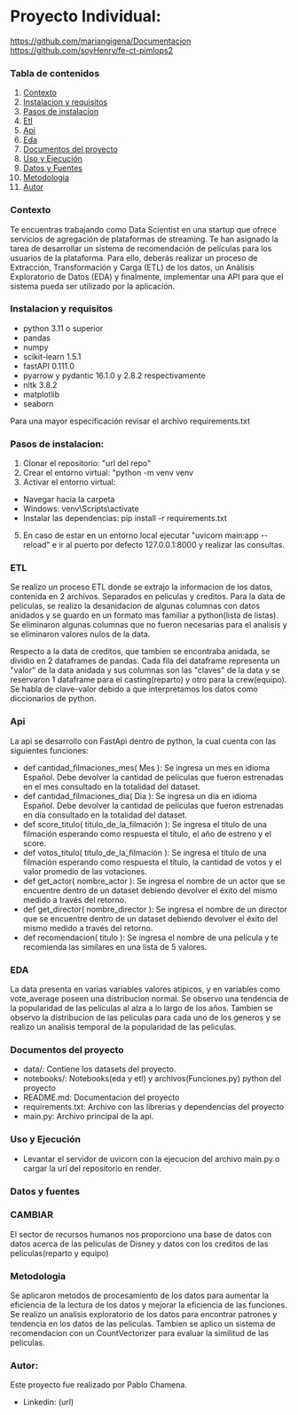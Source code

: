 # Proyecto Individual: 
https://github.com/mariangigena/Documentacion
https://github.com/soyHenry/fe-ct-pimlops2

### Tabla de contenidos

1. [Contexto](#contexto)
2. [Instalacion y requisitos](#instalacion-y-requisitos)
3. [Pasos de instalacion](#pasos-de-instalacion)
4. [Etl](#etl)
5. [Api](#api)
6. [Eda](#eda)
7. [Documentos del proyecto](#documentos-del-proyecto)
8. [Uso y Ejecución](#uso-y-ejecución)
9. [Datos y Fuentes](#datos-y-fuentes)
10. [Metodologia](#metodologia)
11. [Autor](#autor)

### Contexto
Te encuentras trabajando como Data Scientist en una startup que ofrece servicios de agregación de plataformas de streaming. Te han asignado la tarea de desarrollar un sistema de recomendación de películas para los usuarios de la plataforma. Para ello, deberás realizar un proceso de Extracción, Transformación y Carga (ETL) de los datos, un Análisis Exploratorio de Datos (EDA) y finalmente, implementar una API para que el sistema pueda ser utilizado por la aplicación.

### Instalacion y requisitos

- python 3.11 o superior
- pandas
- numpy
- scikit-learn 1.5.1
- fastAPI 0.111.0
- pyarrow y pydantic 16.1.0 y 2.8.2 respectivamente
- nltk 3.8.2
- matplotlib
- seaborn

Para una mayor especificación revisar el archivo requirements.txt

### Pasos de instalacion:
1. Clonar el repositorio: "url del repo"
2. Crear el entorno virtual: "python -m venv venv
3. Activar el entorno virtual:
- Navegar hacia la carpeta
- Windows: venv\Scripts\activate
- Instalar las dependencias: pip install -r requirements.txt
5. En caso de estar en un entorno local ejecutar "uvicorn main:app --reload" e ir al puerto por defecto 127.0.0.1:8000 y realizar las consultas.

### ETL

Se realizo un proceso ETL donde se extrajo la informacion de los datos, contenida en 2 archivos. Separados en peliculas y creditos.
Para la data de peliculas, se realizo la desanidacion de algunas columnas con datos anidados y se guardo en un formato mas familiar a python(lista de listas).
Se eliminaron algunas columnas que no fueron necesarias para el analisis y se eliminaron valores nulos de la data.

Respecto a la data de creditos, que tambien se encontraba anidada, se dividio en 2 dataframes de pandas.
Cada fila del dataframe representa un "valor" de la data anidada y sus columnas son las "claves" de la data y se reservaron 1 dataframe para el casting(reparto) y otro para la crew(equipo). Se habla de clave-valor debido a que interpretamos los datos como diccionarios de python.

### Api

La api se desarrollo con FastApi dentro de python, la cual cuenta con las siguientes funciones:
- def cantidad_filmaciones_mes( Mes ): Se ingresa un mes en idioma Español. Debe devolver la cantidad de películas que fueron estrenadas en el mes consultado en la totalidad del dataset.
- def cantidad_filmaciones_dia( Dia ): Se ingresa un día en idioma Español. Debe devolver la cantidad de películas que fueron estrenadas en día consultado en la totalidad del dataset.
- def score_titulo( titulo_de_la_filmación ): Se ingresa el título de una filmación esperando como respuesta el título, el año de estreno y el score.
- def votos_titulo( titulo_de_la_filmación ): Se ingresa el título de una filmación esperando como respuesta el título, la cantidad de votos y el valor promedio de las votaciones.
- def get_actor( nombre_actor ): Se ingresa el nombre de un actor que se encuentre dentro de un dataset debiendo devolver el éxito del mismo medido a través del retorno.
- def get_director( nombre_director ): Se ingresa el nombre de un director que se encuentre dentro de un dataset debiendo devolver el éxito del mismo medido a través del retorno.
- def recomendacion( titulo ): Se ingresa el nombre de una película y te recomienda las similares en una lista de 5 valores.

### EDA

La data presenta en varias variables valores atipicos, y en variables como vote_average poseen una distribucion normal. Se observo una tendencia de la popularidad de las peliculas al alza a lo largo de los años. Tambien se observo la distribucion de las peliculas para cada uno de los generos y se realizo un analisis temporal de la popularidad de las peliculas.


### Documentos del proyecto
- data/: Contiene los datasets del proyecto.
- notebooks/: Notebooks(eda y etl) y archivos(Funciones.py) python del proyecto
- README.md: Documentacion del proyecto
- requirements.txt: Archivo con las librerias y dependencias del proyecto
- main.py: Archivo principal de la api.

### Uso y Ejecución

- Levantar el servidor de uvicorn con la ejecucion del archivo main.py o cargar la url del repositorio en render.

### Datos y fuentes
### CAMBIAR
El sector de recursos humanos nos proporciono una base de datos con datos acerca de las peliculas de Disney y datos con los creditos de las peliculas(reparto y equipo)

### Metodologia

Se aplicaron metodos de procesamiento de los datos para aumentar la eficiencia de la lectura de los datos y mejorar la eficiencia de las funciones.
Se realizo un analisis exploratorio de los datos para encontrar patrones y tendencia en los datos de las peliculas. Tambien se aplico un sistema de recomendacion con un CountVectorizer para evaluar la similitud de las peliculas.


### Autor:

Este proyecto fue realizado por Pablo Chamena.

- Linkedin: (url)

